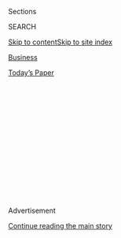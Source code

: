<div id="app">

<div>

<div>

<div>

<div class="NYTAppHideMasthead css-1q2w90k e1suatyy0">

<div class="section css-ui9rw0 e1suatyy2">

<div class="css-eph4ug er09x8g0">

<div class="css-6n7j50">

</div>

<span class="css-1dv1kvn">Sections</span>

<div class="css-10488qs">

<span class="css-1dv1kvn">SEARCH</span>

</div>

[Skip to content](#site-content)[Skip to site
index](#site-index)

</div>

<div id="masthead-section-label" class="css-1wr3we4 eaxe0e00">

[Business](https://www.nytimes.com/section/business)

</div>

<div class="css-10698na e1huz5gh0">

</div>

</div>

<div id="masthead-bar-one" class="section hasLinks css-15hmgas e1csuq9d3">

<div class="css-uqyvli e1csuq9d0">

</div>

<div class="css-1uqjmks e1csuq9d1">

</div>

<div class="css-9e9ivx">

[](https://myaccount.nytimes.com/auth/login?response_type=cookie&client_id=vi)

</div>

<div class="css-1bvtpon e1csuq9d2">

[Today’s
Paper](https://www.nytimes.com/section/todayspaper)

</div>

</div>

</div>

</div>

<div data-aria-hidden="false">

<div id="site-content" data-role="main">

<div>

<div class="css-1aor85t" style="opacity:0.000000001;z-index:-1;visibility:hidden">

<div class="css-1hqnpie">

<div class="css-epjblv">

<span class="css-17xtcya">[Business](/section/business)</span><span class="css-x15j1o">|</span><span class="css-fwqvlz">Like
Old Hollywood Movies, Video Games Get a Polish for New
Audiences</span>

</div>

<div class="css-k008qs">

<div class="css-1iwv8en">

<span class="css-18z7m18"></span>

<div>

</div>

</div>

<span class="css-1n6z4y">https://nyti.ms/2BRz42w</span>

<div class="css-1705lsu">

<div class="css-4xjgmj">

<div class="css-4skfbu" data-role="toolbar" data-aria-label="Social Media Share buttons, Save button, and Comments Panel with current comment count" data-testid="share-tools">

  - 
  - 
  - 
  - 
    
    <div class="css-6n7j50">
    
    </div>

  - 

</div>

</div>

</div>

</div>

</div>

</div>

<div id="NYT_TOP_BANNER_REGION" class="css-13pd83m">

</div>

<div id="top-wrapper" class="css-1sy8kpn">

<div id="top-slug" class="css-l9onyx">

Advertisement

</div>

[Continue reading the main
story](#after-top)

<div class="ad top-wrapper" style="text-align:center;height:100%;display:block;min-height:250px">

<div id="top" class="place-ad" data-position="top" data-size-key="top">

</div>

</div>

<div id="after-top">

</div>

</div>

<div>

<div id="sponsor-wrapper" class="css-1hyfx7x">

<div id="sponsor-slug" class="css-19vbshk">

Supported by

</div>

[Continue reading the main
story](#after-sponsor)

<div id="sponsor" class="ad sponsor-wrapper" style="text-align:center;height:100%;display:block">

</div>

<div id="after-sponsor">

</div>

</div>

<div class="css-186x18t">

</div>

<div class="css-1vkm6nb ehdk2mb0">

# Like Old Hollywood Movies, Video Games Get a Polish for New Audiences

</div>

Game publishers are digging through their vaults to remake or remaster
popular titles in a bid to kindle players’ nostalgia.

<div class="css-79elbk" data-testid="photoviewer-wrapper">

<div class="css-z3e15g" data-testid="photoviewer-wrapper-hidden">

</div>

<div class="css-1a48zt4 ehw59r15" data-testid="photoviewer-children">

![<span class="css-16f3y1r e13ogyst0" data-aria-hidden="true">Capcom
released a remake of Resident Evil 2 last year. It proved so successful
that the company released a remake of Resident Evil 3 in April and has
plans to remake Resident Evil
4.</span><span class="css-cnj6d5 e1z0qqy90" itemprop="copyrightHolder"><span class="css-1ly73wi e1tej78p0">Credit...</span><span><span>Capcom</span></span></span>](https://static01.nyt.com/images/2020/07/22/business/00Remake-RE2-lede/00Remake-RE2-lede-articleLarge-v2.jpg?quality=75&auto=webp&disable=upscale)

</div>

</div>

<div class="css-18e8msd">

<div class="css-vp77d3 epjyd6m0">

<div class="css-1baulvz">

By <span class="css-1baulvz last-byline" itemprop="name">Imad
Khan</span>

</div>

</div>

  - Aug. 1,
    2020

  - 
    
    <div class="css-4xjgmj">
    
    <div class="css-d8bdto" data-role="toolbar" data-aria-label="Social Media Share buttons, Save button, and Comments Panel with current comment count" data-testid="share-tools">
    
      - 
      - 
      - 
      - 
        
        <div class="css-6n7j50">
        
        </div>
    
      - 
    
    </div>
    
    </div>

</div>

</div>

<div class="section meteredContent css-1r7ky0e" name="articleBody" itemprop="articleBody">

<div class="css-1fanzo5 StoryBodyCompanionColumn">

<div class="css-53u6y8">

Nostalgia has always been a powerful source of revenue for Hollywood.
Turns out, it’s equally lucrative for video games.

From its beginnings with the likes of Pong, a two-dimensional table
tennis game, the video game industry has grown into a [$120
billion](https://www.businessinsider.com/video-game-industry-120-billion-future-innovation-2019-9)
business. Over the years, memorable games have garnered strong
followings. Like Hollywood remakes or remasters old movies, video game
publishers are overhauling and rereleasing games to tap into ready-made
fan bases for popular franchises like The Legend of Zelda, Crash
Bandicoot, Spyro the Dragon and World of Warcraft.

“I think nostalgia is the major driving force for the success of a
remake,” said Doug Clinton, managing partner for the venture capitalist
firm Loup Ventures, which focuses on emerging technology and gaming.
“Any game that doesn’t have meaningful nostalgic value isn’t likely to
be successful.”

In May, Activision Blizzard, the developer behind World of Warcraft,
announced that two games from the Tony Hawk’s Pro Skater series,
originally released in 1999, would be [brought back later this
year](https://www.barrons.com/articles/activision-is-bringing-back-tony-hawks-skateboarding-games-51589364900).

</div>

</div>

<div class="css-1fanzo5 StoryBodyCompanionColumn">

<div class="css-53u6y8">

The remake trend isn’t extending only to the most highly rated games
either. Children (and adults) who received SpongeBob SquarePants: Battle
for Bikini Bottom in Christmas of 2003 can now buy a “rehydrated”
remake, which hit stores in June. Though the game received decent
reviews when it was first released, it was by no means a classic. But
the remastering shows how nostalgia is driving publishers’ decision
making.

“Because you can actually revisit those virtual spaces, it’s a more
powerful type of nostalgia,” said Alyse Knorr, assistant professor of
English at Regis University and author of the book “[Super Mario
Bros. 3](https://bossfightbooks.com/products/super-mario-bros-3-by-alyse-knorr).”
“It’s the same when you go back to it; it’s the same as it was when you
were 7.”

That sentimentality does not necessarily lead to instant sales. Some
titles that have been rereleased or remastered in hopes of cashing in on
cult status fall back into obscurity, like 2017’s Constructor HD or
White Day: A Labyrinth Named School. Generally, games that have high
review scores and strong followings tend to be safe financial bets for a
second look.

“When you’re taking a game that you know has a Metacritic of 90-plus,
the only thing you can do at that point is screw it up,” said Marco
Thrush, president of Bluepoint Games, a studio known for developing high
quality remasters and remakes.

Initially, publishers capitalized on the nostalgia trend by curating
games from the 1990s on plug-and-play devices. Nintendo’s [NES
Classic](https://www.nytimes.com/2016/07/16/technology/nintendo-nes.html),
which offered 30 games like Super Mario Bros. and Donkey Kong packaged
in a replica of the original Nintendo Entertainment System console, [was
a huge
hit](https://www.nytimes.com/2016/11/27/business/nintendos-new-console-may-feed-your-nostalgia-if-you-can-get-one.html)
when it came out in 2016, selling out almost immediately. Other
developers like Sega and Sony [quickly followed
suit](https://www.nytimes.com/2018/12/02/business/retro-video-games.html).

</div>

</div>

<div class="css-1fanzo5 StoryBodyCompanionColumn">

<div class="css-53u6y8">

But developers saw an opportunity to make even more money by investing
in substantial upgrades. One of the biggest this year was the release of
Final Fantasy VII Remake.

</div>

</div>

<div class="css-79elbk" data-testid="photoviewer-wrapper">

<div class="css-z3e15g" data-testid="photoviewer-wrapper-hidden">

</div>

<div class="css-1a48zt4 ehw59r15" data-testid="photoviewer-children">

![<span class="css-16f3y1r e13ogyst0" data-aria-hidden="true">For Final
Fantasy VII Remake, Square Enix used teams of voice actors, artists,
animators, engineers and producers to create a new
game.</span><span class="css-cnj6d5 e1z0qqy90" itemprop="copyrightHolder"><span class="css-1ly73wi e1tej78p0">Credit...</span><span>
Square
Enix</span></span>](https://static01.nyt.com/images/2020/07/22/business/00REMAKE/00REMAKE-articleLarge.jpg?quality=75&auto=webp&disable=upscale)

</div>

</div>

<div class="css-79elbk" data-testid="photoviewer-wrapper">

<div class="css-z3e15g" data-testid="photoviewer-wrapper-hidden">

</div>

<div class="css-1a48zt4 ehw59r15" data-testid="photoviewer-children">

<div class="css-1xdhyk6 erfvjey0">

<span class="css-1ly73wi e1tej78p0">Image</span>

<div class="css-zjzyr8">

<div data-testid="lazyimage-container" style="height:255.84444444444446px">

</div>

</div>

</div>

<span class="css-16f3y1r e13ogyst0" data-aria-hidden="true">The original
Final Fantasy VII had no voice acting, blocky-looking characters and no
3-D
backgrounds.</span><span class="css-cnj6d5 e1z0qqy90" itemprop="copyrightHolder"><span class="css-1ly73wi e1tej78p0">Credit...</span><span>
. </span></span>

</div>

</div>

<div class="css-1fanzo5 StoryBodyCompanionColumn">

<div class="css-53u6y8">

In 1997, Square Enix released the original Final Fantasy VII, a
futuristic cyberpunk epic with multiple characters and twisting
plotlines that became one of the most beloved titles in the Final
Fantasy series.

Visually, however, the creators had to make do with the technology at
the time. For example, the game had blocky-looking characters, no voice
acting and no 3-D backgrounds.

After years of teasing, Square Enix remade the game to match a modern
experience. Final Fantasy VII Remake used entire teams of voice actors,
artists, animators, engineers and producers to create a game that could
stand up to any contemporary release.

The strategy paid off: It became the best-selling game of April,
according to data from the NPD Group, a research firm that covers the
video game industry.

</div>

</div>

<div class="css-1fanzo5 StoryBodyCompanionColumn">

<div class="css-53u6y8">

Fans have largely been receptive to the reimagined game, and its modern
systems have made it accessible to new players, who found the original
mechanics difficult.

“I tried the Final Fantasy VII remaster on Xbox; it was a little too far
gone for me,” said Preston Bakies, 27, of Findlay, Ohio. “But when the
remake came out — I’ve put a lot of time into it. It’s been a lot of
fun.”

The original Final Fantasy VII cost[$40 million to
make](https://www.polygon.com/a/final-fantasy-7), which was considered a
high sum for a video game in the ‘90s. Given the technological demands
of modern games, costs have grown considerably more expensive, experts
say.

“I haven’t come across a single game which took more than $100 million
in Japan” to get made, said Atul Goyal, a managing director at
investment bank Jefferies & Company, who pegged the budget for Final
Fantasy VII Remake at up to $140 million.

Others felt it was even higher. “If we assume the number of sales for
Final Fantasy VII Remake is six million units, $144 million is the
budget,” said Yuhsuke Koyama, a professor at Shibaura Institute of
Technology in Tokyo and author of “[A History of the Japanese Video Game
Industry](https://www.amazon.co.jp/dp/4409241079/ref=cm_sw_r_tw_dp_U_x_NWONEbES7SRZ9).”

In a twist, Square Enix has broken Final Fantasy VII Remake into
multiple parts, although it would not say how many. There are risks
associated with this strategy, including irking fans who have to shell
out more money for the other parts of the game.

</div>

</div>

<div class="css-1fanzo5 StoryBodyCompanionColumn">

<div class="css-53u6y8">

“We are writing in our reports that it will be a two-part series. Not
three, not four, not 10,” Mr. Goyal said. “And the subsequent chapter
will be coming out soon in the next fiscal
year.”

</div>

</div>

<div class="css-79elbk" data-testid="photoviewer-wrapper">

<div class="css-z3e15g" data-testid="photoviewer-wrapper-hidden">

</div>

<div class="css-1a48zt4 ehw59r15" data-testid="photoviewer-children">

<div class="css-1xdhyk6 erfvjey0">

<span class="css-1ly73wi e1tej78p0">Image</span>

<div class="css-zjzyr8">

<div data-testid="lazyimage-container" style="height:217.82222222222222px">

</div>

</div>

</div>

<span class="css-16f3y1r e13ogyst0" data-aria-hidden="true">Capcom
revealed in a Japanese documentary that at least 800 developers worked
on the remake of Resident Evil
2.</span><span class="css-cnj6d5 e1z0qqy90" itemprop="copyrightHolder"><span class="css-1ly73wi e1tej78p0">Credit...</span><span>Capcom</span></span>

</div>

</div>

<div class="css-79elbk" data-testid="photoviewer-wrapper">

<div class="css-z3e15g" data-testid="photoviewer-wrapper-hidden">

</div>

<div class="css-1a48zt4 ehw59r15" data-testid="photoviewer-children">

<div class="css-1xdhyk6 erfvjey0">

<span class="css-1ly73wi e1tej78p0">Image</span>

<div class="css-zjzyr8">

<div data-testid="lazyimage-container" style="height:273.88888888888886px">

</div>

</div>

</div>

<span class="css-16f3y1r e13ogyst0" data-aria-hidden="true">The original
Resident Evil 2 was released in 1998 for the PlayStation
console.</span><span class="css-cnj6d5 e1z0qqy90" itemprop="copyrightHolder"><span class="css-1ly73wi e1tej78p0">Credit...</span><span>Capcom</span></span>

</div>

</div>

<div class="css-1fanzo5 StoryBodyCompanionColumn">

<div class="css-53u6y8">

Square Enix is not the only publisher capitalizing on this trend.
Capcom, the publisher behind Street Fighter and Mega Man, has also been
rummaging through its back catalog. Last year, it released Resident Evil
2, a remake of the 1998 PlayStation original. Not only was the remake
loved by critics, it has sold [6.5 million
units](http://www.capcom.co.jp/ir/english/news/html/e200413.html) as of
April.

The success prompted Capcom to greenlight a Resident Evil 3 remake,
which was released in April.

Capcom declined to comment for this article, but it did
[reveal](https://comicbook.com/gaming/news/resident-evil-2-remake-dev-team-size-over-800/)
in a Japanese documentary that at least 800 developers worked on
Resident Evil 2.

Mr. Goyal estimates that Resident Evil 2 likely did not cost more than
$100 million to remake. And given that Resident Evil 3 reused some
assets from its predecessor, and clocks in at a shorter run time, it
likely cost Capcom even less.

The savings for Resident Evil 3 would have been significant, said
Michael Pachter, an analyst at Wedbush Securities who follows the video
game industry.

“The level design is the complicated part, art is relatively
inexpensive, probably 30 percent of the cost of the game,” he said. “If
they reused 20 percent of the art, it’s a 6 percent savings.”

</div>

</div>

<div class="css-1fanzo5 StoryBodyCompanionColumn">

<div class="css-53u6y8">

Resident Evil 3 was not the same breakout success that [Resident Evil 2
was](https://venturebeat.com/2019/02/20/january-2019-npd-sales-down-as-kingdom-hearts-tops-charts/)
in 2019, but it still landed at a respectable sixth place in April,
according to NPD. Capcom did confirm that it shipped two million units,
and it has already announced that Resident Evil 4 will be getting a
remake.

Remastering and remaking have become so common that some studios are
dedicated to bringing old games to modern hardware. Bluepoint Games in
Austin, Texas, has a reputation for creating some of the highest quality
updates in the industry. In 2018, it released a high-definition remake
of Shadow of the Colossus, which originally came out in 2005 by
Sony.

</div>

</div>

<div class="css-79elbk" data-testid="photoviewer-wrapper">

<div class="css-z3e15g" data-testid="photoviewer-wrapper-hidden">

</div>

<div class="css-1a48zt4 ehw59r15" data-testid="photoviewer-children">

<div class="css-1xdhyk6 erfvjey0">

<span class="css-1ly73wi e1tej78p0">Image</span>

<div class="css-zjzyr8">

<div data-testid="lazyimage-container" style="height:217.82222222222222px">

</div>

</div>

</div>

<span class="css-16f3y1r e13ogyst0" data-aria-hidden="true">Bluepoint
Games has reputation for creating some of the highest quality updates in
the industry, including its remake of Shadow of the
Colossus.</span><span class="css-cnj6d5 e1z0qqy90" itemprop="copyrightHolder"><span class="css-1ly73wi e1tej78p0">Credit...</span><span>
Bluepoint Games
</span></span>

</div>

</div>

<div class="css-79elbk" data-testid="photoviewer-wrapper">

<div class="css-z3e15g" data-testid="photoviewer-wrapper-hidden">

</div>

<div class="css-1a48zt4 ehw59r15" data-testid="photoviewer-children">

<div class="css-1xdhyk6 erfvjey0">

<span class="css-1ly73wi e1tej78p0">Image</span>

<div class="css-zjzyr8">

<div data-testid="lazyimage-container" style="height:217.82222222222222px">

</div>

</div>

</div>

<span class="css-16f3y1r e13ogyst0" data-aria-hidden="true">The original
Shadow of the Colossus, which came out in 2005, but was revamped in 2011
and again in
2018.</span><span class="css-cnj6d5 e1z0qqy90" itemprop="copyrightHolder"><span class="css-1ly73wi e1tej78p0">Credit...</span><span>
Bluepoint Games </span></span>

</div>

</div>

<div class="css-1fanzo5 StoryBodyCompanionColumn">

<div class="css-53u6y8">

Bluepoint revamped the game in 2011, bringing the original up to 1080p
standards, then substantially reworked it again in 2018 for 4K
televisions. Mr. Thrush, Bluepoint’s president, declined to reveal the
costs of remaking the game.

“We revitalize an older game, somebody’s baby,” said Mr. Thrush. “New
gamers get to play games they otherwise wouldn’t.”

</div>

</div>

</div>

<div>

</div>

<div>

</div>

<div>

</div>

<div>

<div id="bottom-wrapper" class="css-1ede5it">

<div id="bottom-slug" class="css-l9onyx">

Advertisement

</div>

[Continue reading the main
story](#after-bottom)

<div id="bottom" class="ad bottom-wrapper" style="text-align:center;height:100%;display:block;min-height:90px">

</div>

<div id="after-bottom">

</div>

</div>

</div>

</div>

</div>

## Site Index

<div>

</div>

## Site Information Navigation

  - [© <span>2020</span> <span>The New York Times
    Company</span>](https://help.nytimes.com/hc/en-us/articles/115014792127-Copyright-notice)

<!-- end list -->

  - [NYTCo](https://www.nytco.com/)
  - [Contact
    Us](https://help.nytimes.com/hc/en-us/articles/115015385887-Contact-Us)
  - [Work with us](https://www.nytco.com/careers/)
  - [Advertise](https://nytmediakit.com/)
  - [T Brand Studio](http://www.tbrandstudio.com/)
  - [Your Ad
    Choices](https://www.nytimes.com/privacy/cookie-policy#how-do-i-manage-trackers)
  - [Privacy](https://www.nytimes.com/privacy)
  - [Terms of
    Service](https://help.nytimes.com/hc/en-us/articles/115014893428-Terms-of-service)
  - [Terms of
    Sale](https://help.nytimes.com/hc/en-us/articles/115014893968-Terms-of-sale)
  - [Site
    Map](https://spiderbites.nytimes.com)
  - [Help](https://help.nytimes.com/hc/en-us)
  - [Subscriptions](https://www.nytimes.com/subscription?campaignId=37WXW)

</div>

</div>

</div>

</div>
